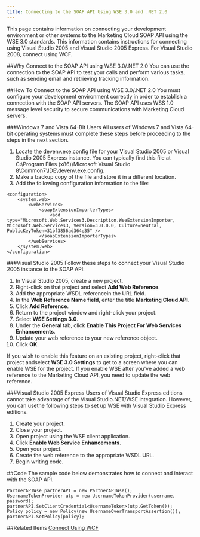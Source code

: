 ```yaml
---
title: Connecting to the SOAP API Using WSE 3.0 and .NET 2.0
---
```

This page contains information on connecting your development environment or other systems to the Marketing Cloud SOAP API using the WSE 3.0 standards.
This information contains instructions for connecting using Visual Studio 2005 and Visual Studio 2005 Express. For Visual Studio 2008, connect using WCF.

##Why Connect to the SOAP API using WSE 3.0/.NET 2.0
You can use the connection to the SOAP API to test your calls and perform various tasks, such as sending email and retrieving tracking information.

##How To Connect to the SOAP API using WSE 3.0/.NET 2.0
You must configure your development environment correctly in order to establish a connection with the SOAP API servers. The SOAP API uses WSS 1.0 message level security to secure communications with Marketing Cloud servers.

###Windows 7 and Vista 64-Bit Users
All users of Windows 7 and Vista 64-bit operating systems must complete these steps before proceeding to the steps in the next section.
1. Locate the devenv.exe.config file for your Visual Studio 2005 or Visual Studio 2005 Express instance. You can typically find this file at C:\Program Files (x86)\Microsoft Visual Studio 8\Common7\IDE\devenv.exe.config.
2. Make a backup copy of the file and store it in a different location.
3. Add the following configuration information to the file:

```
<configuration>
    <system.web>
        <webServices>
            <soapExtensionImporterTypes>
                <add type="Microsoft.Web.Services3.Description.WseExtensionImporter, Microsoft.Web.Services3, Version=3.0.0.0, Culture=neutral, PublicKeyToken=31bf3856ad364e35" />
            </soapExtensionImporterTypes>
        </webServices>
    </system.web>
</configuration>
```

###Visual Studio 2005
Follow these steps to connect your Visual Studio 2005 instance to the SOAP API:
<ol>
<li>In Visual Studio 2005, create a new project.</li>
<li>Right-click on that project and select <strong>Add Web Reference</strong>.</li>
<li>Add the appropriate WSDL referencein the URL field.</li>
<li>In the <strong>Web Reference Name field</strong>, enter the title <strong>Marketing Cloud API</strong>.</li>
<li>Click <strong>Add Reference</strong>.</li>
<li>Return to the project window and right-click your project.</li>
<li>Select <strong>WSE Settings 3.0</strong>.</li>
<li>Under the <strong>General </strong>tab, click <strong>Enable This Project For Web Services Enhancements</strong>.</li>
<li>Update your web reference to your new reference object.</li>
<li>Click <strong>OK</strong>.</li>
</ol>

If you wish to enable this feature on an existing project, right-click that project andselect <strong>WSE 3.0 Settings</strong> to get to a screen where you can enable WSE for the project. If you enable WSE after you've added a web reference to the Marketing Cloud API, you need to update the web reference.

###Visual Studio 2005 Express
Users of Visual Studio Express editions cannot take advantage of the Visual Studio.NET/WSE integration. However, you can usethe following steps to set up WSE with Visual Studio Express editions.
<ol>
<li>Create your project.</li>
<li>Close your project.</li>
<li>Open project using the WSE client application.</li>
<li>Click <strong>Enable Web Service Enhancements</strong>.</li>
<li>Open your project.</li>
<li>Create the web reference to the appropriate WSDL URL.</li>
<li>Begin writing code.</li>
</ol>

##Code
The sample code below demonstrates how to connect and interact with the SOAP API.
```
PartnerAPIWse partnerAPI = new PartnerAPIWse();
UsernameTokenProvider utp = new UsernameTokenProvider(username, password);
partnerAPI.SetClientCredential<UsernameToken>(utp.GetToken());
Policy policy = new Policy(new UsernameOverTransportAssertion());
partnerAPI.SetPolicy(policy);
```
##Related Items
[Connect Using WCF](connecting_to_the_web_service_api_using_wcf.htm)

